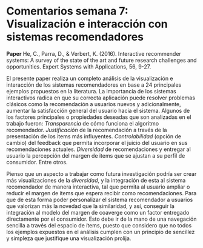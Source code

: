 # Comentarios semana 7: Visualización e interacción con sistemas recomendadores

**Paper** He, C., Parra, D., & Verbert, K. (2016). Interactive recommender systems: A survey of the state of the art and future research challenges and opportunities. Expert Systems with Applications, 56, 9-27.

El presente paper realiza un completo análisis de la visualización e interacción de los sistemas recomendadores en base a 24 principales ejemplos propuestos en la literatura. La importancia de los sistemas interactivos radica en que su correcta aplicación puede resolver problemas clásicos como la recomendación a usuarios nuevos y adicionalmente, aumentar la satisfacción general del usuario hacia el sistema. Algunos de los factores principales o propiedades deseadas que son analizadas en el trabajo fueron: *Transparencia* de cómo funciona el algoritmo recomendador. *Justificación* de la recomendación a través de la presentación de los items más influyentes. *Controlabilidad* (opción de cambio) del feedback que permita incorporar el juicio del usuario en sus recomendaciones actuales. *Diversidad* de recomendaciones y entregar al usuario la percepción del margen de items que se ajustan a su perfil de consumidor. Entre otros.

Pienso que un aspecto a trabajar como futura investigación podría ser crear más visualizaciones de la *diversidad*, y la integración de esta al sistema recomendador de manera interactiva, tal que permita al usuario ampliar o reducir el margen de ítems que espera recibir como recomendaciones. Para que de esta forma poder personalizar el sistema recomendador a usuarios que valorizan más la novedad que la similaridad, y así, conseguir la integración al modelo del margen de coaverge como un factor entregado directamente por el consumidor. Esto debe ir de la mano de una navegación sencilla a través del espacio de ítems, puesto que considero que no todos los ejemplos expuestos en el análisis cumplen con un principio de sencillez y simpleza que justifique una visualización prolija. 
